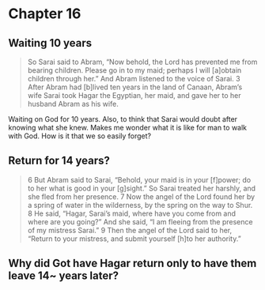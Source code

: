 # Chapter 16

## Waiting 10 years

> So Sarai said to Abram, “Now behold, the Lord has prevented me from bearing children. Please go in to my maid; perhaps I will [a]obtain children through her.” And Abram listened to the voice of Sarai. 3 After Abram had [b]lived ten years in the land of Canaan, Abram’s wife Sarai took Hagar the Egyptian, her maid, and gave her to her husband Abram as his wife. 

Waiting on God for 10 years. Also, to think that Sarai would doubt after knowing what she knew. Makes me wonder what it is like for man to walk with God. How is it that we so easily forget?

## Return for 14 years?

> 6 But Abram said to Sarai, “Behold, your maid is in your [f]power; do to her what is good in your [g]sight.” So Sarai treated her harshly, and she fled from her presence. 7 Now the angel of the Lord found her by a spring of water in the wilderness, by the spring on the way to Shur. 8 He said, “Hagar, Sarai’s maid, where have you come from and where are you going?” And she said, “I am fleeing from the presence of my mistress Sarai.” 9 Then the angel of the Lord said to her, “Return to your mistress, and submit yourself [h]to her authority.” 

## Why did Got have Hagar return only to have them leave 14~ years later?



